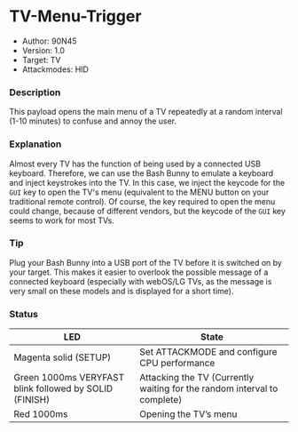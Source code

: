 # TV-Menu-Trigger
* Author: 90N45
* Version: 1.0
* Target: TV
* Attackmodes: HID

### Description
This payload opens the main menu of a TV repeatedly at a random interval (1-10 minutes) to confuse and annoy the user.

### Explanation
Almost every TV has the function of being used by a connected USB keyboard. Therefore, we can use the Bash Bunny to emulate a keyboard and inject keystrokes into the TV. In this case, we inject the keycode for the `GUI` key to open the TV's menu (equivalent to the MENU button on your traditional remote control). Of course, the key required to open the menu could change, because of different vendors, but the keycode of the `GUI` key seems to work for most TVs.

### Tip
Plug your Bash Bunny into a USB port of the TV before it is switched on by your target. This makes it easier to overlook the possible message of a connected keyboard (especially with webOS/LG TVs, as the message is very small on these models and is displayed for a short time).

### Status
| LED | State |
| --- | --- |
| Magenta solid (SETUP) | Set ATTACKMODE and configure CPU performance |
| Green 1000ms VERYFAST blink followed by SOLID (FINISH) | Attacking the TV (Currently waiting for the random interval to complete) |
| Red 1000ms | Opening the TV’s menu |